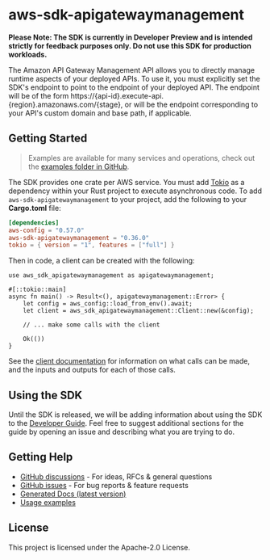 # aws-sdk-apigatewaymanagement

**Please Note: The SDK is currently in Developer Preview and is intended strictly for
feedback purposes only. Do not use this SDK for production workloads.**

The Amazon API Gateway Management API allows you to directly manage runtime aspects of your deployed APIs. To use it, you must explicitly set the SDK's endpoint to point to the endpoint of your deployed API. The endpoint will be of the form https://{api-id}.execute-api.{region}.amazonaws.com/{stage}, or will be the endpoint corresponding to your API's custom domain and base path, if applicable.

## Getting Started

> Examples are available for many services and operations, check out the
> [examples folder in GitHub](https://github.com/awslabs/aws-sdk-rust/tree/main/examples).

The SDK provides one crate per AWS service. You must add [Tokio](https://crates.io/crates/tokio)
as a dependency within your Rust project to execute asynchronous code. To add `aws-sdk-apigatewaymanagement` to
your project, add the following to your **Cargo.toml** file:

```toml
[dependencies]
aws-config = "0.57.0"
aws-sdk-apigatewaymanagement = "0.36.0"
tokio = { version = "1", features = ["full"] }
```

Then in code, a client can be created with the following:

```rust,no_run
use aws_sdk_apigatewaymanagement as apigatewaymanagement;

#[::tokio::main]
async fn main() -> Result<(), apigatewaymanagement::Error> {
    let config = aws_config::load_from_env().await;
    let client = aws_sdk_apigatewaymanagement::Client::new(&config);

    // ... make some calls with the client

    Ok(())
}
```

See the [client documentation](https://docs.rs/aws-sdk-apigatewaymanagement/latest/aws_sdk_apigatewaymanagement/client/struct.Client.html)
for information on what calls can be made, and the inputs and outputs for each of those calls.

## Using the SDK

Until the SDK is released, we will be adding information about using the SDK to the
[Developer Guide](https://docs.aws.amazon.com/sdk-for-rust/latest/dg/welcome.html). Feel free to suggest
additional sections for the guide by opening an issue and describing what you are trying to do.

## Getting Help

* [GitHub discussions](https://github.com/awslabs/aws-sdk-rust/discussions) - For ideas, RFCs & general questions
* [GitHub issues](https://github.com/awslabs/aws-sdk-rust/issues/new/choose) - For bug reports & feature requests
* [Generated Docs (latest version)](https://awslabs.github.io/aws-sdk-rust/)
* [Usage examples](https://github.com/awslabs/aws-sdk-rust/tree/main/examples)

## License

This project is licensed under the Apache-2.0 License.

